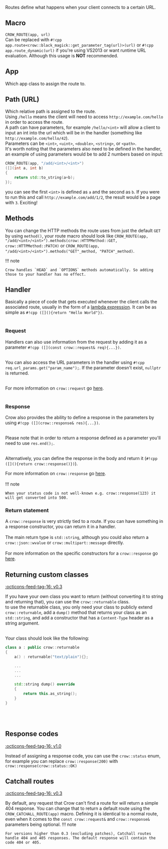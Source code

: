 Routes define what happens when your client connects to a certain URL.<br>

## Macro
`CROW_ROUTE(app, url)`<br>
Can be replaced with `#!cpp app.route<crow::black_magick::get_parameter_tag(url)>(url)` or `#!cpp app.route_dynamic(url)` if you're using VS2013 or want runtime URL evaluation. Although this usage is **NOT** recommended.
## App
Which app class to assign the route to.
## Path (URL)
Which relative path is assigned to the route.<br>
Using `/hello` means the client will need to access `http://example.com/hello` in order to access the route.<br>
A path can have parameters, for example `/hello/<int>` will allow a client to input an int into the url which will be in the handler (something like `http://example.com/hello/42`).<br>
Parameters can be `<int>`, `<uint>`, `<double>`, `<string>`, or `<path>`.<br>
It's worth noting that the parameters also need to be defined in the handler, an example of using parameters would be to add 2 numbers based on input:
```cpp
CROW_ROUTE(app, "/add/<int>/<int>")
([](int a, int b)
{
    return std::to_string(a+b);
});
```
you can see the first `<int>` is defined as `a` and the second as `b`. If you were to run this and call `http://example.com/add/1/2`, the result would be a page with `3`. Exciting!

## Methods
You can change the HTTP methods the route uses from just the default `GET` by using `method()`, your route macro should look like `CROW_ROUTE(app, "/add/<int>/<int>").methods(crow::HTTPMethod::GET, crow::HTTPMethod::PATCH)` or `CROW_ROUTE(app, "/add/<int>/<int>").methods("GET"_method, "PATCH"_method)`.

!!! note

    Crow handles `HEAD` and `OPTIONS` methods automatically. So adding those to your handler has no effect.

## Handler
Basically a piece of code that gets executed whenever the client calls the associated route, usually in the form of a [lambda expression](https://en.cppreference.com/w/cpp/language/lambda). It can be as simple as `#!cpp ([](){return "Hello World"})`.<br><br>

### Request
Handlers can also use information from the request by adding it as a parameter `#!cpp ([](const crow::request& req){...})`.<br><br>

You can also access the URL parameters in the handler using `#!cpp req.url_params.get("param_name");`. If the parameter doesn't exist, `nullptr` is returned.<br><br>

For more information on `crow::request` go [here](../../reference/structcrow_1_1request.html).<br><br>

### Response
Crow also provides the ability to define a response in the parameters by using `#!cpp ([](crow::response& res){...})`.<br><br>

Please note that in order to return a response defined as a parameter you'll need to use `res.end();`.<br><br>

Alternatively, you can define the response in the body and return it (`#!cpp ([](){return crow::response()})`).<br>

For more information on `crow::response` go [here](../../reference/structcrow_1_1response.html).<br><br>
!!! note

    When your status code is not well-known e.g. crow::response(123) it will get converted into 500.
    
### Return statement
A `crow::response` is very strictly tied to a route. If you can have something in a response constructor, you can return it in a handler.<br><br>
The main return type is `std::string`, although you could also return a `crow::json::wvalue` or `crow::multipart::message` directly.<br><br>
For more information on the specific constructors for a `crow::response` go [here](../../reference/structcrow_1_1response.html).

## Returning custom classes
<span class="tag">[:octicons-feed-tag-16: v0.3](https://github.com/CrowCpp/Crow/releases/v0.3)</span>


If you have your own class you want to return (without converting it to string and returning that), you can use the `crow::returnable` class.<br>
to use the returnable class, you only need your class to publicly extend `crow::returnable`, add a `dump()` method that returns your class as an `std::string`, and add a constructor that has a `Content-Type` header as a string argument.<br><br>

Your class should look like the following:
```cpp
class a : public crow::returnable
{
    a() : returnable("text/plain"){};

    ...
    ...
    ...

    std::string dump() override
    {
        return this.as_string();
    }
}
```
<br><br>

## Response codes
<span class="tag">[:octicons-feed-tag-16: v1.0](https://github.com/CrowCpp/Crow/releases/v1.0)</span>


Instead of assigning a response code, you can use the `crow::status` enum, for example you can replace `crow::response(200)` with `crow::response(crow::status::OK)`

## Catchall routes
<span class="tag">[:octicons-feed-tag-16: v0.3](https://github.com/CrowCpp/Crow/releases/v0.3)</span>


By default, any request that Crow can't find a route for will return a simple 404 response. You can change that to return a default route using the `CROW_CATCHALL_ROUTE(app)` macro. Defining it is identical to a normal route, even when it comes to the `const crow::request&` and `crow::response&` parameters being optional.
!!! note

    For versions higher than 0.3 (excluding patches), Catchall routes handle 404 and 405 responses. The default response will contain the code 404 or 405.
